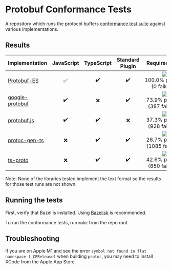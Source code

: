 # Protobuf Conformance Tests

A repository which runs the protocol buffers
[conformance test suite](https://github.com/protocolbuffers/protobuf/tree/main/conformance) against various implementations.


## Results

<!--- RESULTS-START -->
| Implementation                          | JavaScript         | TypeScript         | Standard<br>Plugin | Required tests                        | Recommended tests                        |
|-----------------------------------------|:------------------:|:------------------:|:------------------:|:-------------------------------------:|:----------------------------------------:|
| [Protobuf-ES](impl/protobuf-es)         | :white_check_mark: | :heavy_check_mark: | :heavy_check_mark: | ![](https://progress-bar.dev/100)<br/>100.0%&nbsp;passing<br>(0&nbsp;failures)     | ![](https://progress-bar.dev/99)<br/>99.8%&nbsp;passing<br>(1&nbsp;failures)     |
| [google-protobuf](impl/google-protobuf) | :heavy_check_mark: | :x:                | :heavy_check_mark: | ![](https://progress-bar.dev/73)<br/>73.9%&nbsp;passing<br>(387&nbsp;failures) | ![](https://progress-bar.dev/60)<br/>60.6%&nbsp;passing<br>(216&nbsp;failures) |
| [protobuf.js](impl/protobuf.js)         | :heavy_check_mark: | :heavy_check_mark: | :x:                | ![](https://progress-bar.dev/37)<br/>37.3%&nbsp;passing<br>(928&nbsp;failures)     | ![](https://progress-bar.dev/14)<br/>14.1%&nbsp;passing<br>(471&nbsp;failures)     |
| [protoc-gen-ts](impl/protoc-gen-ts)     | :x:                | :heavy_check_mark: | :heavy_check_mark: | ![](https://progress-bar.dev/26)<br/>26.7%&nbsp;passing<br>(1085&nbsp;failures)    | ![](https://progress-bar.dev/32)<br/>32.7%&nbsp;passing<br>(369&nbsp;failures)    |
| [ts-proto](impl/ts-proto)               | :x:                | :heavy_check_mark: | :heavy_check_mark: | ![](https://progress-bar.dev/42)<br/>42.6%&nbsp;passing<br>(850&nbsp;failures)        | ![](https://progress-bar.dev/3)<br/>3.6%&nbsp;passing<br>(528&nbsp;failures)        |
<!--- RESULTS-END -->

Note: None of the libraries tested implement the text format so the results for those test runs are not shown.


## Running the tests

First, verify that Bazel is installed. Using [Bazelisk](https://github.com/bazelbuild/bazelisk) is recommended.

To run the conformance tests, run `make` from the repo root.

## Troubleshooting

If you are on Apple M1 and see the error `symbol not found in flat namespace (_CFRelease)`
when building `protoc`, you may need to install XCode from the Apple App Store.

